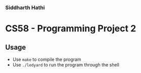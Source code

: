 ### Siddharth Hathi
# CS58 - Programming Project 2

## Usage
* Use `make` to compile the program
* Use `./ledyard` to run the program through the shell
